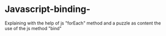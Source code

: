 # Javascript-binding-
Explaining with the help of js "forEach" method and a puzzle as content the use of the js method "bind"
